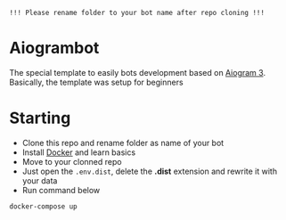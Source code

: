 `!!! Please rename folder to your bot name after repo cloning !!!`

# Aiogrambot

The special template to easily bots development based on [Aiogram 3](https://docs.aiogram.dev/en/latest/). Basically, the template was setup for beginners

# Starting
- Clone this repo and rename folder as name of your bot
- Install [Docker](https://www.docker.com/) and learn basics
- Move to your clonned repo
- Just open the `.env.dist`, delete the __.dist__ extension and rewrite it with your data
- Run command below
```shell
docker-compose up
```